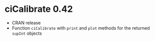 # ciCalibrate 0.42

- CRAN release
- Function `ciCalibrate` with `print` and `plot` methods for the returned
  `supInt` objects
